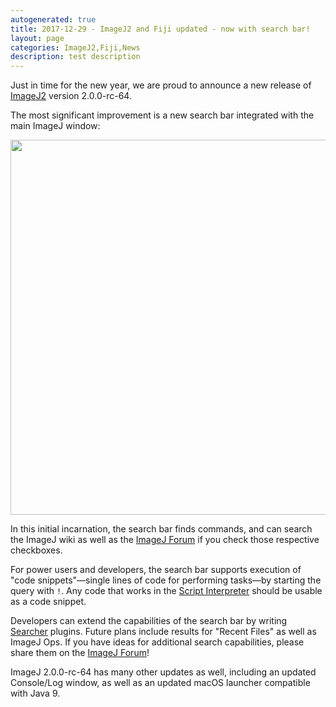 ```yaml
---
autogenerated: true
title: 2017-12-29 - ImageJ2 and Fiji updated - now with search bar!
layout: page
categories: ImageJ2,Fiji,News
description: test description
---
```


Just in time for the new year, we are proud to announce a new release of [ImageJ2](/software/imagej2) version 2.0.0-rc-64.

The most significant improvement is a new search bar integrated with the main ImageJ window:

<img src="/media/Search-bar.png" width="600"/>

In this initial incarnation, the search bar finds commands, and can search the ImageJ wiki as well as the [ImageJ Forum](http://forum.imagej.net/) if you check those respective checkboxes.

For power users and developers, the search bar supports execution of "code snippets"—single lines of code for performing tasks—by starting the query with `!`. Any code that works in the [Script Interpreter](Script_Interpreter) should be usable as a code snippet.

Developers can extend the capabilities of the search bar by writing [Searcher](https://github.com/scijava/scijava-search/blob/scijava-search-0.3.1/src/main/java/org/scijava/search/Searcher.java#L36-L46) plugins. Future plans include results for "Recent Files" as well as ImageJ Ops. If you have ideas for additional search capabilities, please share them on the [ImageJ Forum](http://forum.imagej.net/)!

ImageJ 2.0.0-rc-64 has many other updates as well, including an updated Console/Log window, as well as an updated macOS launcher compatible with Java 9.

  
